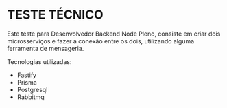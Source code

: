 # TESTE TÉCNICO

Este teste para Desenvolvedor Backend Node Pleno, consiste em criar dois microsserviços e fazer a conexão entre os dois, utilizando alguma ferramenta de mensageria.

Tecnologias utilizadas:
- Fastify
- Prisma
- Postgresql
- Rabbitmq

